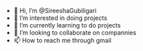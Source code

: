 - 👋 Hi, I’m @SireeshaGubiligari
- 👀 I’m interested in doing  projects
- 🌱 I’m currently learning to do projects
- 💞️ I’m looking to collaborate on compannies
- 📫 How to reach me through gmail

<!---
SireeshaGubiligari/SireeshaGubiligari is a ✨ special ✨ repository because its `README.md` (this file) appears on your GitHub profile.
You can click the Preview link to take a look at your changes.
--->
